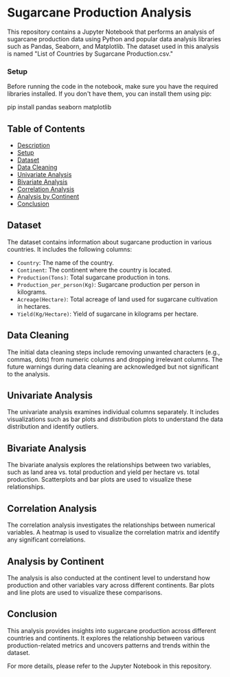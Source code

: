 # Sugarcane Production Analysis

This repository contains a Jupyter Notebook that performs an analysis of sugarcane production data using Python and popular data analysis libraries such as Pandas, Seaborn, and Matplotlib. The dataset used in this analysis is named "List of Countries by Sugarcane Production.csv."

### Setup
Before running the code in the notebook, make sure you have the required libraries installed. If you don't have them, you can install them using pip:

pip install pandas seaborn matplotlib

## Table of Contents

- [Description](#description)
- [Setup](#setup)
- [Dataset](#dataset)
- [Data Cleaning](#data-cleaning)
- [Univariate Analysis](#univariate-analysis)
- [Bivariate Analysis](#bivariate-analysis)
- [Correlation Analysis](#correlation-analysis)
- [Analysis by Continent](#analysis-by-continent)
- [Conclusion](#conclusion)

## Dataset

The dataset contains information about sugarcane production in various countries. It includes the following columns:

- `Country`: The name of the country.
- `Continent`: The continent where the country is located.
- `Production(Tons)`: Total sugarcane production in tons.
- `Production_per_person(Kg)`: Sugarcane production per person in kilograms.
- `Acreage(Hectare)`: Total acreage of land used for sugarcane cultivation in hectares.
- `Yield(Kg/Hectare)`: Yield of sugarcane in kilograms per hectare.

## Data Cleaning

The initial data cleaning steps include removing unwanted characters (e.g., commas, dots) from numeric columns and dropping irrelevant columns. The future warnings during data cleaning are acknowledged but not significant to the analysis.

## Univariate Analysis

The univariate analysis examines individual columns separately. It includes visualizations such as bar plots and distribution plots to understand the data distribution and identify outliers.

## Bivariate Analysis

The bivariate analysis explores the relationships between two variables, such as land area vs. total production and yield per hectare vs. total production. Scatterplots and bar plots are used to visualize these relationships.

## Correlation Analysis

The correlation analysis investigates the relationships between numerical variables. A heatmap is used to visualize the correlation matrix and identify any significant correlations.

## Analysis by Continent

The analysis is also conducted at the continent level to understand how production and other variables vary across different continents. Bar plots and line plots are used to visualize these comparisons.

## Conclusion

This analysis provides insights into sugarcane production across different countries and continents. It explores the relationship between various production-related metrics and uncovers patterns and trends within the dataset.

For more details, please refer to the Jupyter Notebook in this repository.
